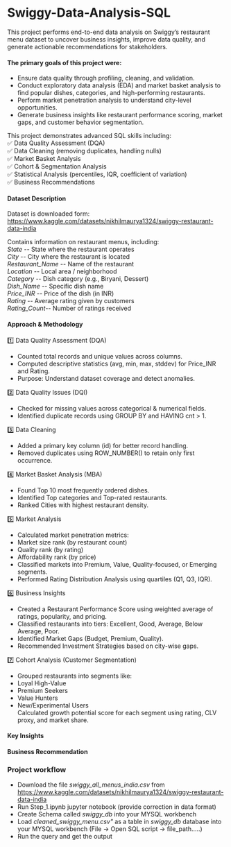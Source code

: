 # Swiggy-Data-Analysis-SQL

This project performs end-to-end data analysis on Swiggy’s restaurant menu dataset to uncover business insights, improve data quality, and generate actionable recommendations for stakeholders.

#### The primary goals of this project were:

- Ensure data quality through profiling, cleaning, and validation.
- Conduct exploratory data analysis (EDA) and market basket analysis to find popular dishes, categories, and high-performing restaurants.
- Perform market penetration analysis to understand city-level opportunities.
- Generate business insights like restaurant performance scoring, market gaps, and customer behavior segmentation.

This project demonstrates advanced SQL skills including:  
✅ Data Quality Assessment (DQA)  
✅ Data Cleaning (removing duplicates, handling nulls)  
✅ Market Basket Analysis  
✅ Cohort & Segmentation Analysis  
✅ Statistical Analysis (percentiles, IQR, coefficient of variation)  
✅ Business Recommendations  

#### Dataset Description
Dataset is downloaded form:    https://www.kaggle.com/datasets/nikhilmaurya1324/swiggy-restaurant-data-india 

Contains information on restaurant menus, including:  
*State*	  --            State where the restaurant operates   
*City*	  --            City where the restaurant is located  
*Restaurant_Name*	 --   Name of the restaurant  
*Location*	  --        Local area / neighborhood  
*Category*	  --        Dish category (e.g., Biryani, Dessert)  
*Dish_Name*	  --        Specific dish name  
*Price_INR*	  --        Price of the dish (in INR)  
*Rating*	    --        Average rating given by customers  
*Rating_Count*--	      Number of ratings received  

#### Approach & Methodology
1️⃣ Data Quality Assessment (DQA)  
- Counted total records and unique values across columns.  
- Computed descriptive statistics (avg, min, max, stddev) for Price_INR and Rating.  
- Purpose: Understand dataset coverage and detect anomalies.  

2️⃣ Data Quality Issues (DQI)  
- Checked for missing values across categorical & numerical fields.
- Identified duplicate records using GROUP BY and HAVING cnt > 1.  

3️⃣ Data Cleaning  
- Added a primary key column (id) for better record handling.
- Removed duplicates using ROW_NUMBER() to retain only first occurrence.  

4️⃣ Market Basket Analysis (MBA)  
- Found Top 10 most frequently ordered dishes.
- Identified Top categories and Top-rated restaurants.
- Ranked Cities with highest restaurant density.  

5️⃣ Market Analysis  
- Calculated market penetration metrics:
- Market size rank (by restaurant count)
- Quality rank (by rating)
- Affordability rank (by price)
- Classified markets into Premium, Value, Quality-focused, or Emerging segments.
- Performed Rating Distribution Analysis using quartiles (Q1, Q3, IQR).  

6️⃣ Business Insights  
- Created a Restaurant Performance Score using weighted average of ratings, popularity, and pricing.
- Classified restaurants into tiers: Excellent, Good, Average, Below Average, Poor.
- Identified Market Gaps (Budget, Premium, Quality).
- Recommended Investment Strategies based on city-wise gaps.  

7️⃣ Cohort Analysis (Customer Segmentation)  
- Grouped restaurants into segments like:  
- Loyal High-Value
- Premium Seekers
- Value Hunters
- New/Experimental Users  
Calculated growth potential score for each segment using rating, CLV proxy, and market share.

#### Key Insights  





#### Business Recommendation










      
### Project workflow  
- Download the file   *swiggy_all_menus_india.csv*   from   https://www.kaggle.com/datasets/nikhilmaurya1324/swiggy-restaurant-data-india
- Run Step_1.ipynb jupyter notebook (provide correction in data format)
- Create Schema called  *swiggy_db* into your MYSQL workbench
- Load *cleaned_swiggy_menu.csv"*  as a table in *swiggy_db*  database into your MYSQL workbench (File -> Open SQL script -> file_path.....)
- Run the query and get the output
